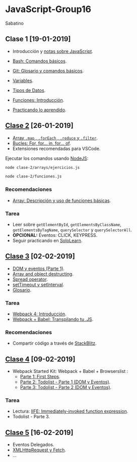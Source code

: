 # JavaScript-Group16

Sabatino


## Clase 1 [19-01-2019]

- Introducción y [notas sobre JavaScript](./docs/notas-sobre-javascript.md).
- [Bash: Comandos básicos](./docs/bash.md).
- [Git: Glosario y comandos básicos](./docs/git.md).

- [Variables](./docs/js-variables.md).
- [Tipos de Datos](./docs/js-tipos-de-datos.md).
- [Funciones: Introducción](./docs/js-funciones.md).
- [Practicando lo aprendido](./docs/clase1.md).


## [Clase 2](./clase-2/) [26-01-2019]

- [Array `.map` , `.forEach` , `.reduce` y `.filter`](./clase-2/arrays/).
- [Bucles: For, for… in, for… of](./clase-2/for.js).
- Extensiones recomendadas para VSCode.

Ejecutar los comandos usando [NodeJS](https://nodejs.org/):

```bash
node clase-2/arrays/ejercicios.js
```

```bash
node clase-2/funciones.js
```

### Recomendaciones

- [Array: Descripción y uso de funciones básicas](https://developer.mozilla.org/es/docs/Web/JavaScript/Referencia/Objetos_globales/Array).


### Tarea

- Leer sobre `getElementById`, `getElementsByClassName`, `getElementsByTagName`, `querySelector` y `querySelectorAll`.
- **OPCIONAL:** Eventos: CLICK, KEYPRESS.
- Seguir practicando en [SoloLearn](https://www.sololearn.com/).


## [Clase 3](./clase-3/) [02-02-2019]

- [DOM y eventos (Parte 1)](./docs/js-dom.md).
- [Array and object destructing](https://developer.mozilla.org/es/docs/Web/JavaScript/Referencia/Operadores/Destructuring_assignment).
- [Spread operator](https://davidwalsh.name/spread-operator).
- [setTimeout y setInterval](./docs/timing-functions.md).
- [Glosario](./docs/glosario.md).

### Tarea

- [Webpack 4: Introducción](https://medium.com/@renzocastro/webpack-4-introducci%C3%B3n-41062c8247f).
- [Webpack + Babel: Transpilando tu .JS](https://medium.com/@renzocastro/webpack-babel-transpilando-tu-js-502244a61f5b).


### Recomendaciones

- Compartir código a través de [StackBlitz](https://stackblitz.com/).


## [Clase 4](./clase-4/) [09-02-2019]

- Webpack Started Kit: Webpack + Babel + Browserslist :
  - [Parte 1: First Steps](./clase-4/webpack-1/).
  - [Parte 2: Todolist - Parte 1 (DOM y Eventos)](./clase-4/webpack-2/).
  - [Parte 3: Todolist - Parte 2 (DOM y Eventos)](./clase-4/webpack-3/).

### Tarea
- Lectura: [IIFE: Immediately-invoked function expression](https://medium.com/@vvkchandra/essential-javascript-mastering-immediately-invoked-function-expressions-67791338ddc6).
- Todolist - Parte 3.


## [Clase 5](./clase-5/) [16-02-2019]

- Eventos Delegados.
- [XMLHttpRequest y Fetch](./clase-5/xhr-y-fetch/).
- ...


